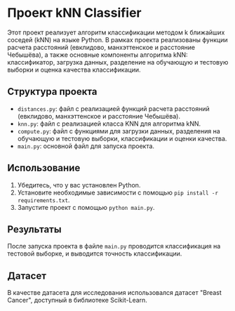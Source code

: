 # Проект kNN Classifier

Этот проект реализует алгоритм классификации методом k ближайших соседей (kNN) на языке Python. В рамках проекта реализованы функции расчета расстояний (евклидово, манхэттенское и расстояние Чебышёва), а также основные компоненты алгоритма kNN: классификатор, загрузка данных, разделение на обучающую и тестовую выборки и оценка качества классификации.

## Структура проекта

- `distances.py`: файл с реализацией функций расчета расстояний (евклидово, манхэттенское и расстояние Чебышёва).
- `knn.py`: файл с реализацией класса KNN для алгоритма kNN.
- `compute.py`: файл с функциями для загрузки данных, разделения на обучающую и тестовую выборки, классификации и оценки качества.
- `main.py`: основной файл для запуска проекта.

## Использование

1. Убедитесь, что у вас установлен Python.
2. Установите необходимые зависимости с помощью `pip install -r requirements.txt`.
3. Запустите проект с помощью `python main.py`.

## Результаты

После запуска проекта в файле `main.py` проводится классификация на тестовой выборке, и выводится точность классификации.

## Датасет

В качестве датасета для исследования использовался датасет "Breast Cancer", доступный в библиотеке Scikit-Learn.

 
 
